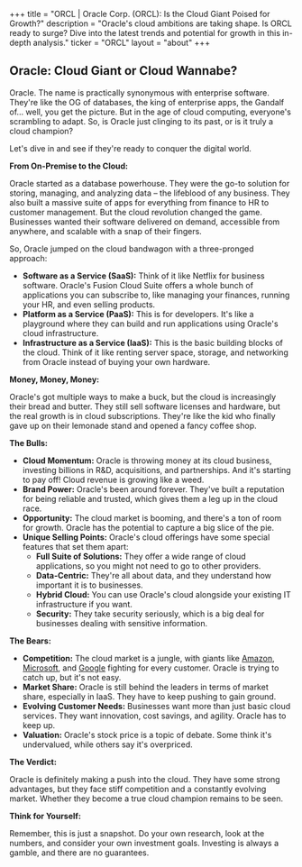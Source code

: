 +++
title = "ORCL |  Oracle Corp. (ORCL): Is the Cloud Giant Poised for Growth?"
description = "Oracle's cloud ambitions are taking shape. Is ORCL ready to surge? Dive into the latest trends and potential for growth in this in-depth analysis."
ticker = "ORCL"
layout = "about"
+++

        


## Oracle: Cloud Giant or Cloud Wannabe?

Oracle. The name is practically synonymous with enterprise software. They're like the OG of databases, the king of enterprise apps, the Gandalf of… well, you get the picture. But in the age of cloud computing, everyone's scrambling to adapt. So, is Oracle just clinging to its past, or is it truly a cloud champion?  

Let's dive in and see if they're ready to conquer the digital world.

**From On-Premise to the Cloud:**

Oracle started as a database powerhouse. They were the go-to solution for storing, managing, and analyzing data – the lifeblood of any business. They also built a massive suite of apps for everything from finance to HR to customer management. But the cloud revolution changed the game. Businesses wanted their software delivered on demand, accessible from anywhere, and scalable with a snap of their fingers. 

So, Oracle jumped on the cloud bandwagon with a three-pronged approach:

* **Software as a Service (SaaS):**  Think of it like Netflix for business software. Oracle's Fusion Cloud Suite offers a whole bunch of applications you can subscribe to,  like managing your finances, running your HR, and even selling products.
* **Platform as a Service (PaaS):**  This is for developers. It's like a playground where they can build and run applications using Oracle's cloud infrastructure. 
* **Infrastructure as a Service (IaaS):**  This is the basic building blocks of the cloud. Think of it like renting server space, storage, and networking from Oracle instead of buying your own hardware. 

**Money, Money, Money:**

Oracle's got multiple ways to make a buck, but the cloud is increasingly their bread and butter. They still sell software licenses and hardware, but the real growth is in cloud subscriptions. They're like the kid who finally gave up on their lemonade stand and opened a fancy coffee shop.

**The Bulls:**

* **Cloud Momentum:** Oracle is throwing money at its cloud business, investing billions in R&D, acquisitions, and partnerships.  And it's starting to pay off! Cloud revenue is growing like a weed.
* **Brand Power:** Oracle's been around forever. They've built a reputation for being reliable and trusted, which gives them a leg up in the cloud race.
* **Opportunity:**  The cloud market is booming, and there's a ton of room for growth. Oracle has the potential to capture a big slice of the pie.
* **Unique Selling Points:** Oracle's cloud offerings have some special features that set them apart:
    * **Full Suite of Solutions:** They offer a wide range of cloud applications, so you might not need to go to other providers.
    * **Data-Centric:** They're all about data, and they understand how important it is to businesses.
    * **Hybrid Cloud:**  You can use Oracle's cloud alongside your existing IT infrastructure if you want.
    * **Security:** They take security seriously, which is a big deal for businesses dealing with sensitive information.

**The Bears:**

* **Competition:** The cloud market is a jungle, with giants like [Amazon](/stocks/amzn/), [Microsoft](/stocks/msft/), and [Google](/stocks/goog/) fighting for every customer. Oracle is trying to catch up, but it's not easy.
* **Market Share:**  Oracle is still behind the leaders in terms of market share, especially in IaaS. They have to keep pushing to gain ground.
* **Evolving Customer Needs:** Businesses want more than just basic cloud services. They want innovation, cost savings, and agility. Oracle has to keep up.
* **Valuation:**  Oracle's stock price is a topic of debate. Some think it's undervalued, while others say it's overpriced.

**The Verdict:**

Oracle is definitely making a push into the cloud.  They have some strong advantages, but they face stiff competition and a constantly evolving market. Whether they become a true cloud champion remains to be seen.

**Think for Yourself:**

Remember, this is just a snapshot.  Do your own research,  look at the numbers, and consider your own investment goals.  Investing is always a gamble, and there are no guarantees. 

        